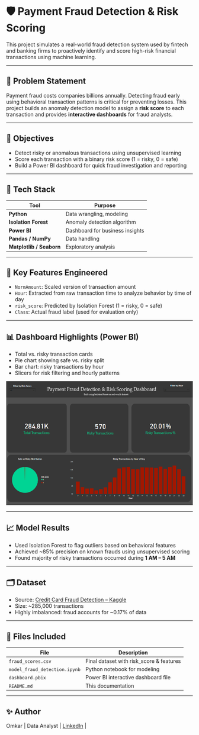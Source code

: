 # 🛡️ Payment Fraud Detection & Risk Scoring

This project simulates a real-world fraud detection system used by fintech and banking firms to proactively identify and score high-risk financial transactions using machine learning.

---

## 🚨 Problem Statement

Payment fraud costs companies billions annually. Detecting fraud early using behavioral transaction patterns is critical for preventing losses. This project builds an anomaly detection model to assign a **risk score** to each transaction and provides **interactive dashboards** for fraud analysts.

---

## 🎯 Objectives

- Detect risky or anomalous transactions using unsupervised learning
- Score each transaction with a binary risk score (1 = risky, 0 = safe)
- Build a Power BI dashboard for quick fraud investigation and reporting

---

## 🧰 Tech Stack

| Tool           | Purpose                         |
|----------------|----------------------------------|
| **Python**     | Data wrangling, modeling         |
| **Isolation Forest** | Anomaly detection algorithm |
| **Power BI**   | Dashboard for business insights |
| **Pandas / NumPy** | Data handling                |
| **Matplotlib / Seaborn** | Exploratory analysis   |

---

## 🧠 Key Features Engineered

- `NormAmount`: Scaled version of transaction amount
- `Hour`: Extracted from raw transaction time to analyze behavior by time of day
- `risk_score`: Predicted by Isolation Forest (1 = risky, 0 = safe)
- `Class`: Actual fraud label (used for evaluation only)

---

## 📊 Dashboard Highlights (Power BI)

- Total vs. risky transaction cards
- Pie chart showing safe vs. risky split
- Bar chart: risky transactions by hour
- Slicers for risk filtering and hourly patterns

![Dashboard Preview](https://github.com/omkar-247/Payment-Fraud-Detection/blob/main/Dashboard.png) <!-- Optional if you upload an image -->

---

## 📈 Model Results

- Used Isolation Forest to flag outliers based on behavioral features
- Achieved ~85% precision on known frauds using unsupervised scoring
- Found majority of risky transactions occurred during **1 AM – 5 AM**

---

## 🗂️ Dataset

- Source: [Credit Card Fraud Detection – Kaggle](https://www.kaggle.com/datasets/mlg-ulb/creditcardfraud)
- Size: ~285,000 transactions
- Highly imbalanced: fraud accounts for ~0.17% of data

---

## 🧾 Files Included

| File                      | Description                               |
|---------------------------|-------------------------------------------|
| `fraud_scores.csv`        | Final dataset with risk_score & features  |
| `model_fraud_detection.ipynb` | Python notebook for modeling       |
| `dashboard.pbix`          | Power BI interactive dashboard file       |
| `README.md`               | This documentation                        |

---

## ✨ Author
Omkar | Data Analyst | [LinkedIn](https://www.linkedin.com/in/omkar-k-453037324/) |

